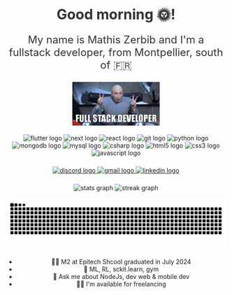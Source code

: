 


<div align="center" style="margin: 20px 0;">
 <h2 style="font-size: 2rem; color: #333; margin-bottom: 10px;">Good morning 🌞!</h2>
 <p style="font-size: 1.5rem; color: #333;">My name is Mathis Zerbib and I'm a fullstack developer, from Montpellier, south of 🇫🇷</p>
</div>




###



<div align="center">
 <img height="100" src="https://raw.githubusercontent.com/MathisZerbib/MathisZerbib/main/fullstackdeveloper.gif" />
</div>


<br clear="both">



<div align="center">
     <img class="icon" src="https://cdn.jsdelivr.net/gh/devicons/devicon/icons/flutter/flutter-original.svg" height="30" alt="flutter logo"/>
       <img class="icon" src="https://cdn.jsdelivr.net/gh/devicons/devicon/icons/nextjs/nextjs-original.svg" height="30" alt="next logo"/>
                <img class="icon" src="https://cdn.jsdelivr.net/gh/devicons/devicon/icons/react/react-original.svg" height="30" alt="react logo" />
                <img class="icon" src="https://cdn.jsdelivr.net/gh/devicons/devicon/icons/git/git-original.svg" height="30" alt="git logo" />
                <img class="icon" src="https://cdn.jsdelivr.net/gh/devicons/devicon/icons/python/python-original.svg" height="30" alt="python logo" />
                 <img class="icon" src="https://cdn.jsdelivr.net/gh/devicons/devicon/icons/mongodb/mongodb-original.svg" height="30" alt="mongodb logo"/>
                 <img class="icon" src="https://cdn.jsdelivr.net/gh/devicons/devicon/icons/mysql/mysql-original.svg" height="30" alt="mysql logo"/>
                <img class="icon" src="https://cdn.jsdelivr.net/gh/devicons/devicon/icons/csharp/csharp-original.svg" height="30" alt="csharp logo" />
                <img class="icon" src="https://cdn.jsdelivr.net/gh/devicons/devicon/icons/html5/html5-original.svg" height="30" alt="html5 logo" />
                <img class="icon" src="https://cdn.jsdelivr.net/gh/devicons/devicon/icons/css3/css3-original.svg" height="30" alt="css3 logo" />
                <img class="icon" src="https://cdn.jsdelivr.net/gh/devicons/devicon/icons/javascript/javascript-original.svg" height="30" alt="javascript logo"/>
                

</div>



###

<div align="center">
  <a href="https://discord.com/users/564153086201823232" target="_blank">
    <img src="https://img.shields.io/static/v1?message=Discord&logo=discord&label=&color=7289DA&logoColor=white&labelColor=&style=for-the-badge" height="35" alt="discord logo" />
  </a>
  <a href="mailto:mathis.zerbib@gmail.com" target="_blank">
    <img src="https://img.shields.io/static/v1?message=Gmail&logo=gmail&label=&color=D14836&logoColor=white&labelColor=&style=for-the-badge" height="35" alt="gmail logo" />
  </a>
  <a href="https://www.linkedin.com/in/mathis-zerbib-55b4a8163/" target="_blank">
    <img src="https://img.shields.io/static/v1?message=LinkedIn&logo=linkedin&label=&color=0077B5&logoColor=white&labelColor=&style=for-the-badge" height="35" alt="linkedin logo" />
  </a>
</div>

###

<div align="center">
<img src="https://github-readme-stats.vercel.app/api?username=MathisZerbib&show_icons=true&include_all_commits=true&count_private=true&disable_animations=false&theme=dracula&locale=en&hide_border=false" height="150" alt="stats graph" />
  
 <img src="https://streak-stats.demolab.com?user=MathisZerbib&locale=en&mode=daily&theme=dracula&hide_border=false&border_radius=5" height="150" alt="streak graph" />
</div>

<br clear="both">
<div align="center">
<img src="https://raw.githubusercontent.com/MathisZerbib/MathisZerbib/output/snake.svg" alt="Snake animation"/>

###
- 👨‍🎓 M2 at Epitech Shcool graduated in July 2024
- 🌱 ML, RL, sckit.learn, gym
- 💬 Ask me about NodeJs, dev web & mobile dev
- 👷‍♂️ I'm available for freelancing
</div>

